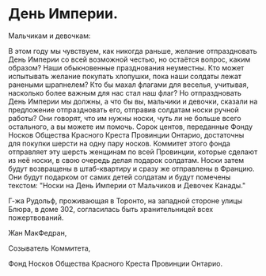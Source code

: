# День Империи.

Мальчикам и девочкам:

В этом году мы чувствуем, как никогда раньше, желание отпраздновать День Империи со всей возможной честью, но остаётся вопрос, каким образом?
Наши обыкновенные празднования неуместны.
Кто может испытывать желание покупать хлопушки, пока наши солдаты лежат ранеными шрапнелем?
Кто бы махал флагами для веселья, учитывая, насколько более важным для нас стал наш флаг?
Но отпраздновать День Империи мы должны, а что бы вы, мальчики и девочки, сказали на предложение отпраздновать его, отправив солдатам носки ручной работы?
Они говорят, что им нужны носки, чуть ли не больше всего остального, а вы можете им помочь.
Сорок центов, переданные Фонду Носков Общества Красного Креста Провинции Онтарио, достаточны для покупки шерсти на одну пару носков.
Коммитет этого фонда отправляет эту шерсть женщинам по всей Провинции, которые сделают из неё носки, в свою очередь делая подарок солдатам.
Носки затем будут возвращены в штаб-квартиру и сразу же отправлены в Францию.
Они будут подарком от самих детей солдатам и будут помечены текстом: "Носки на День Империи от Мальчиков и Девочек Канады."

Г-жа Рудольф, проживающая в Торонто, на западной стороне улицы Блюра, в доме 302, согласилась быть хранительницей всех пожертвований.

<p align="justify">
Жан МакФедран,
</p>

<p align="justify">
Созыватель Коммитета,
</p>

<p align="justify">
Фонд Носков Общества Красного Креста Провинции Онтарио.
</p>
